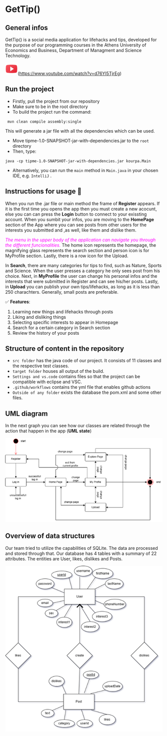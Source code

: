 # GetTip()
## General infos 
GetTip() is a social media application for lifehacks and tips, developed for the purpose of our programming courses in the Athens University of Economics and Business, Department of Managment and Science Technology.

<img src="icons8-youtube-48.png" alt="alt_text" width="40">(https://www.youtube.com/watch?v=d76YI5TjrEg)

## Run the project
* Firstly, pull the project from our repository 
* Make sure to be in the root directory 
* To build the project run the command:
```
 mvn clean compile assembly:single
```
This will generate a jar file with all the dependencies which can be used.
* Move tipme-1.0-SNAPSHOT-jar-with-dependencies.jar to the `root` directory
* Then, type:
```
java -cp tipme-1.0-SNAPSHOT-jar-with-dependencies.jar kourpa.Main
```
* Alternatively, you can  run the `main` method in `Main.java` in your chosen IDE, e.g. `IntelliJ` .
## Instructions for usage 📒 
When you run the .jar file or main method the frame of **Register** appears. If it is the first time you opens the app then you must create a new acocunt, else you can can press the **Login** button to connect to your exissting account. When you sumbit your infos, you are moving to the **HomePage** section of the App where you can see posts from other users for the interests you submitted and ,as well, like them and dislike them.

 <span style="color:magenta"> *The menu in the upper body of the application can navigate you through the different funcionalities.* </span>The home icon represents the homepage, the magnifying glass represents the search section and person icon is for MyProfile section. Lastly, there is a row icon for the Upload.

 In **Search**, there are many categories for tips to find, such as Nature, Sports and Science. When the user presses a category he only sees post from his choice. Next, in **MyProfile** the user can change his personal infos and the interests that were submitted in Register and can see his/her posts. Lastly, in **Upload** you can publish your own tips/lifehacks, as long as it is less than 250 charachters. Generally, small posts are preferable. 
 

 ✅ **Features**: 
 1. Learning new things and lifehacks through posts 
 2. Liking and disliking things
 3. Selecting specific interests to appear in Homepage
 4. Search for a certain category in Search section
 5. Review the history of your posts


## Structure of content in the repository
* ```src folder``` has the java code of our project. It consists of 11 classes and the respective test classes.
* ```target folder``` houses all output of the build.
* ```Settings and vs.code``` contains files so that the project can be compatible with eclipse and VSC.
* ```.github/workflows``` contains the yml file that enables github actions
* ```Outside of any folder``` exists the database the pom.xml and some other files.


## UML diagram
In the next graph you can see how our classes are related through the action that happen in the app (**UML state**)

![UML](UML.png)

## Overview of data structures
Our team tried to utilize the capabilities of SQLite. The data are processed and stored through that.
Our database has 4 tables with a summary of 22 attributes. The entities are User, likes, dislikes and Posts.


![E-R Model](db.png)

